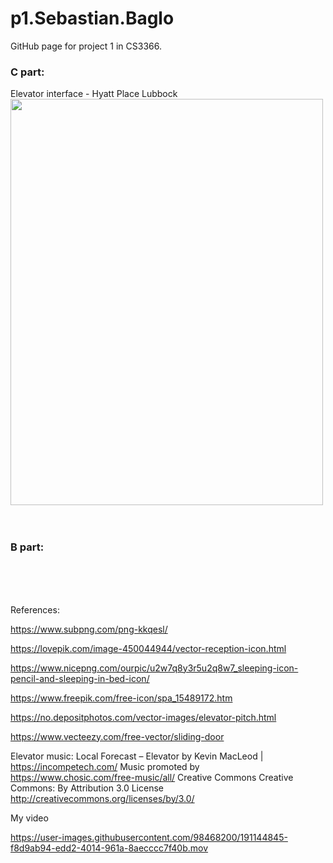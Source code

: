 # p1.Sebastian.Baglo
GitHub page for project 1 in CS3366.

<h3> C part: </h3>
Elevator interface - Hyatt Place Lubbock

<img src="https://user-images.githubusercontent.com/98468200/191781678-0f1af2ca-8bb8-4a58-b631-9b5698338e6d.jpg" width="500" height="650"/>
</br>
</br>
</br>


<h3> B part: </h3>
</br>
</br>
</br>

References:

https://www.subpng.com/png-kkqesl/

https://lovepik.com/image-450044944/vector-reception-icon.html

https://www.nicepng.com/ourpic/u2w7q8y3r5u2q8w7_sleeping-icon-pencil-and-sleeping-in-bed-icon/

https://www.freepik.com/free-icon/spa_15489172.htm

https://no.depositphotos.com/vector-images/elevator-pitch.html

https://www.vecteezy.com/free-vector/sliding-door

Elevator music:
Local Forecast – Elevator by Kevin MacLeod | https://incompetech.com/
Music promoted by https://www.chosic.com/free-music/all/
Creative Commons Creative Commons: By Attribution 3.0 License
http://creativecommons.org/licenses/by/3.0/


My video






https://user-images.githubusercontent.com/98468200/191144845-f8d9ab94-edd2-4014-961a-8aecccc7f40b.mov






